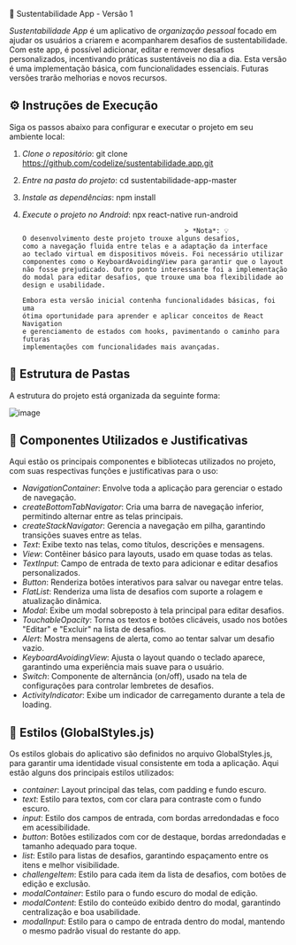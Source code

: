 🌿 Sustentabilidade App - Versão 1

*Sustentabilidade App* é um aplicativo de *organização pessoal* focado em ajudar os usuários a criarem e acompanharem desafios de sustentabilidade. Com este app, é possível adicionar, editar e remover desafios personalizados, incentivando práticas sustentáveis no dia a dia. Esta versão é uma implementação básica, com funcionalidades essenciais. Futuras versões trarão melhorias e novos recursos.

## ⚙️ Instruções de Execução

Siga os passos abaixo para configurar e executar o projeto em seu ambiente local:

1. *Clone o repositório*:
   git clone https://github.com/codelize/sustentabilidade.app.git
   

2. *Entre na pasta do projeto*:
   cd sustentabilidade-app-master
   

3. *Instale as dependências*:
   npm install
   

4. *Execute o projeto no Android*:
   npx react-native run-android
   

                                                > *Nota*: 💡
       O desenvolvimento deste projeto trouxe alguns desafios, 
       como a navegação fluida entre telas e a adaptação da interface 
       ao teclado virtual em dispositivos móveis. Foi necessário utilizar 
       componentes como o KeyboardAvoidingView para garantir que o layout 
       não fosse prejudicado. Outro ponto interessante foi a implementação 
       do modal para editar desafios, que trouxe uma boa flexibilidade ao 
       design e usabilidade.

       Embora esta versão inicial contenha funcionalidades básicas, foi uma 
       ótima oportunidade para aprender e aplicar conceitos de React Navigation 
       e gerenciamento de estados com hooks, pavimentando o caminho para futuras 
       implementações com funcionalidades mais avançadas.

                                                                                            


## 📂 Estrutura de Pastas

A estrutura do projeto está organizada da seguinte forma:


![image](https://github.com/user-attachments/assets/c2cc045e-99c6-4b81-93cd-16bfac4c2ba1)



## 🔧 Componentes Utilizados e Justificativas

Aqui estão os principais componentes e bibliotecas utilizados no projeto, com suas respectivas funções e justificativas para o uso:

- *NavigationContainer*: Envolve toda a aplicação para gerenciar o estado de navegação.
- *createBottomTabNavigator*: Cria uma barra de navegação inferior, permitindo alternar entre as telas principais.
- *createStackNavigator*: Gerencia a navegação em pilha, garantindo transições suaves entre as telas.
- *Text*: Exibe texto nas telas, como títulos, descrições e mensagens.
- *View*: Contêiner básico para layouts, usado em quase todas as telas.
- *TextInput*: Campo de entrada de texto para adicionar e editar desafios personalizados.
- *Button*: Renderiza botões interativos para salvar ou navegar entre telas.
- *FlatList*: Renderiza uma lista de desafios com suporte a rolagem e atualização dinâmica.
- *Modal*: Exibe um modal sobreposto à tela principal para editar desafios.
- *TouchableOpacity*: Torna os textos e botões clicáveis, usado nos botões "Editar" e "Excluir" na lista de desafios.
- *Alert*: Mostra mensagens de alerta, como ao tentar salvar um desafio vazio.
- *KeyboardAvoidingView*: Ajusta o layout quando o teclado aparece, garantindo uma experiência mais suave para o usuário.
- *Switch*: Componente de alternância (on/off), usado na tela de configurações para controlar lembretes de desafios.
- *ActivityIndicator*: Exibe um indicador de carregamento durante a tela de loading.

## 🎨 Estilos (GlobalStyles.js)

Os estilos globais do aplicativo são definidos no arquivo GlobalStyles.js, para garantir uma identidade visual consistente em toda a aplicação. Aqui estão alguns dos principais estilos utilizados:

- *container*: Layout principal das telas, com padding e fundo escuro.
- *text*: Estilo para textos, com cor clara para contraste com o fundo escuro.
- *input*: Estilo dos campos de entrada, com bordas arredondadas e foco em acessibilidade.
- *button*: Botões estilizados com cor de destaque, bordas arredondadas e tamanho adequado para toque.
- *list*: Estilo para listas de desafios, garantindo espaçamento entre os itens e melhor visibilidade.
- *challengeItem*: Estilo para cada item da lista de desafios, com botões de edição e exclusão.
- *modalContainer*: Estilo para o fundo escuro do modal de edição.
- *modalContent*: Estilo do conteúdo exibido dentro do modal, garantindo centralização e boa usabilidade.
- *modalInput*: Estilo para o campo de entrada dentro do modal, mantendo o mesmo padrão visual do restante do app.
